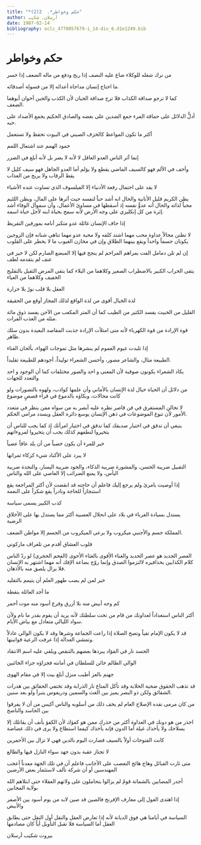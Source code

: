```yaml
---
title: "*حكم وخواطر*.  2(2)"
author: أرسلان, شكيب
date: 1907-02-14
bibliography: oclc_4770057679-i_14-div_6.d1e1249.bib
---
```




#  حكم وخواطر 


 من ترك شغله للوكلاء ضاع عليه النصف إذا ربح ودفع من ماله الضعف إذا خسر 

 ما احتاج إنسان مداجاة أعدائه إلا من فسولة أصدقائه. 

 كما لا ترجو صداقة الكذاب فلا ترج صداقة الجبان لأن الكذب والجبن أخوان أبوهما الضعف. 

 أدلُّ الدلائل على حماقة المرء جمع الضدين على بغضه والصادق الحكيم يجمع الأضداد على حبه. 

 أكثر ما تكون المواعظ كالخزف الصيني في البيوت تحفظ ولا تستعمل 

 خمود الهمم عند اشتعال اللمم 

 إنما آثر الناس العدو العاقل لا لأنه لا يضر بل لأنه أبلغ في الضرر  

 وأخف في الألم فهو كالسيف الماضي يقطع ولا يؤلم أما العدو الجاهل فهو سيف كليل لا يقط الرقاب ولا يريح من العذاب 

 لا يقد على احتمال رفعة الأدنياء إلا الفيلسوف الذي تساوت عنده الأشياء 

 يظن الكريم قليل الأنانية والحال انه أشد حباً لنفسه حيث آثرها على المال، ويظن اللئيم محباً لذاته والحال أنه عدوٌّ نفسه إذ أسقطها في مساوئ الأعمال، وأن سموأل الوفاء أشد إثرة من كل إنكليزي على وجه الأرض لأنه سمح بحياة ابنه لأجل حياة اسمه. 

 إذا حاف الإنسان غائلة عدو متكبر أنامه بمورفين التقريظ 

 لا تظنن محالاً عداوة محب مهما اشتد كلفه ولا محبة عدو مهما تناهى شنانه فإن الزوجين يكونان جسماً واحداً ويقع بينهما الطلاق وإن في مخازن الغيوب ما لا يخطر على القلوب 

 إن لم تلن دمامل الفت بمراهم المراحم لم ينجح فيها إلا المبضع الصارم لكن لا خير في عنف لم يتقدمه لطف 

 يتقى الخراب الكبير بالاضطراب الصغير وكلاهما من البلاء كما يتقى المرض الثقيل بالتقليح الخفيف وكلاهما من العياء 

 العقل بلا قلب نورٌ بلا حرارة 

 لذة الخيال أقوى من لذة الواقع لذلك المجاز أوقع من الحقيقة 

 القليل من الخبيث يفسد الكثير من الطيب كما أن المتر المكعب من الآجن يفسد ذوق  مائة   مثله من العذب الفرات. 

 قوة الإرادة من قوة الكهرباء لأنه متى امتلأت الإرادة جذبت   المقاصد البعيدة بدون سلك ظاهر. 

 إذا تلبدت غيوم الغموم لم ينشرها مثل تموجات الهواء، بألحان الغناء 

 الطبيعة مثال، والشاعر مصور، وأحسن الشعراء توليداً، أجودهم للطبيعة تقليداً. 

 يكاد الشعراء يكونون صوفية لأن المعنى و  احد  والصور مختلفات كما أن الوجود و  احد  والتعدد للجهات 

 من دلائل أن الحياة خيال لذة الإنسان بالأماني وأن علمها كواذب، ولهوه بالتصورات ولو كانت محالات، وبكاؤه بالدموع في قراء قصصٍ موضوع 

 لا تخالن المستغرق في فن قاصر نظره عليه أبصر به من سواه ممن ينظر في متعدد الأمور لأن تنوع الموضوعات في ذهن الإنسان يوسع دائرة العقل ويسدد مرامي الحكم. 

 ينبغي أن تدقق في اختيار صديقك كما تدقق في اختيار امرأتك إذ كما يجب للناس أن يتخيروا لنطفهم كذلك يجب أن يتخيروا لمروءاتهم 

 خير للمرء أن يكون خصياً من أن يلد عاقاً عصياً 

 لا يبرد على الأكباد شيء كزكاء ثمراتها 

 التقبيل ضريبة الحسن، والمشورة ضريبة الذكاء، والجود ضريبة اليسار، والنجدة ضريبة البأس، ولا يمنع الضرائب إلا العاصي على الله والناس 

 إذا أوصيت بامرئ ولم يرجع إليك فاعلم أن حاجته قد انقضت لأن أكثر المراجعة يقع استنجازاً للحاجة ونادراً يقع شكراً على النعمة 

 كذب الكبير يسمى سياسة  

 يستدل بسيادة الغرباء في بلاد على انحلال العصبية أكثر مما يستدل بها على الأخلاق الرضية 

 المملكة جسم والأجنبي ميكروب ولا يرعى الميكروب من الجسم إلا مواطن الضعف. 

 قلوب العشاق أقدم من تلغراف ماركوني 

 العصر الجديد هو عصر الحديد والغناء الأقوى بالغثاء الأحوى (الفحم الحجري)   لو ردّ الناس كلام الكذابين بحذافيره لالتزموا الصدق وإنما روّج بضاعة الإفك أنه مهما اشتهر به الإنسان فلا يزال يلصق منه بالأذهان. 

 خير لمن لم يصب طهور العلم أن يتيمم بالتقليد 

 ما أجد العائلة بنقطة 

 كم وجه أبيض منه بلا أزرق وفرع أسود منه موت أحمر 

 أكثر الناس استعداداً لعداوتك من قام من تحت سلطتك لأنه يريد أن يقوم بقدر ما نام ولأن سواد الليالي متعادل مع بياض الأيام. 

 قد لا يكون الإمام تقياً وتصح الصلاة إذا راعت الجماعة وشرها وقد لا يكون الوالي عادلاً وتمشي العدالة إذا عرفت الرعية قوانينها. 

 الحسد نار في الفؤاد يبردها بعضهم بالتنقص ويلقي عليه اسم الانتقاد 

 الوالي الظالم خائن للسلطان في أمانته فجزاؤه جزاء الخائنين 

 جهنم بالعز أطيب منزل أبلغ بيت إلا في مقام الهوى 

 قد تذهب الحقوق ضحية الخلابة وقد تأكل المتاع نار الذرابة وقد تختفي   الحقائق بين هدرات الشقائق ولكن ذو البصر يميز بين الغث والسمين ودريفوس يتبرأ ولو بعد سنين. 

 من كان مرمى نقده الإصلاح العام لم يخف ذلك من أسلوبه والناس أكيس من أن لا يفرقوا بين الحاسد والناصح 

 احذر من هو دونك في العداوة أكثر من حذرك ممن هو كفؤك لأن الكفؤ يأنف أن يقاتلك إلا بسلاحك ولا يأخذك غيلة أما الدون فإنه يأخذك كيفما استطاع ولا يرى في ذلك غضاضة 

 كانت الفتوحات أولاً بالسيف فصارت اليوم بالدين فهي لا تزال بين الأحمرين 

 لا تجتاز عقبة بدون جهد سواء النازل فيها والطالع 

 متى ثارت القبائل وهاج هائج التعصب على الأجانب فاعلم أن في تلك الجهة معدناً أعجب المهندسين أو أن شركة تألف لاستثمار بعض الأرضين 

 أجدر المصابين بالشماتة قومٌ لم يزالوا يتحاملون على ولاتهم العقلاء حتى ابتلاهم الله بولاية المجانين 

 إذا اهتدى الغول إلى معارف الإفرنج فالصين قد صين   لابد من يوم أسود بين الأصفر والأبيض 

 السياسة في أيامنا هي فوق الديانة لأنه إذا تعارض العقل والنقل أول النقل حتى يطابق العقل أما السياسة فلا تقبل التأويل أياً كان مصادمها 

 بيروت  شكيب  أرسلان  
